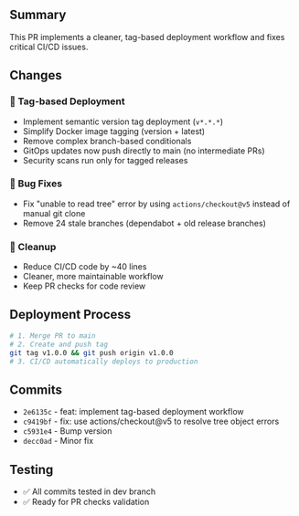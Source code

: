 ## Summary
This PR implements a cleaner, tag-based deployment workflow and fixes critical CI/CD issues.

## Changes

### 🚀 Tag-based Deployment
- Implement semantic version tag deployment (`v*.*.*`)
- Simplify Docker image tagging (version + latest)
- Remove complex branch-based conditionals
- GitOps updates now push directly to main (no intermediate PRs)
- Security scans run only for tagged releases

### 🐛 Bug Fixes
- Fix "unable to read tree" error by using `actions/checkout@v5` instead of manual git clone
- Remove 24 stale branches (dependabot + old release branches)

### 🧹 Cleanup
- Reduce CI/CD code by ~40 lines
- Cleaner, more maintainable workflow
- Keep PR checks for code review

## Deployment Process
```bash
# 1. Merge PR to main
# 2. Create and push tag
git tag v1.0.0 && git push origin v1.0.0
# 3. CI/CD automatically deploys to production
```

## Commits
- `2e6135c` - feat: implement tag-based deployment workflow
- `c9419bf` - fix: use actions/checkout@v5 to resolve tree object errors
- `c5931e4` - Bump version
- `decc0ad` - Minor fix

## Testing
- ✅ All commits tested in dev branch
- ✅ Ready for PR checks validation
